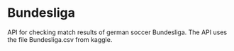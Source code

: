 # Bundesliga
API for checking match results of german soccer Bundesliga.
The API uses the file Bundesliga.csv from kaggle.
